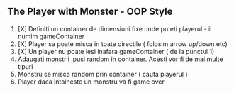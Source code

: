 ## The Player with Monster - OOP Style

1.  [X] Definiti un container de dimensiuni fixe unde puteti playerul - il numim gameContainer
2.  [X] Player sa poate misca in toate directile ( folosim arrow up/down etc)
3.  [X] Un player nu poate iesi inafara gameContainer ( de la punctul 1)
4.  Adaugati monstrii ,pusi random in container. Acesti vor fi de mai multe tipuri
5.  Monstru se misca random prin container ( cauta playerul )
6.  Player daca intalneste un monstru va fi game over


